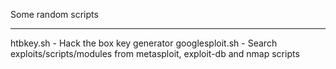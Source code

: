 Some random scripts

---
htbkey.sh - Hack the box key generator
googlesploit.sh - Search exploits/scripts/modules from metasploit, exploit-db and nmap scripts
